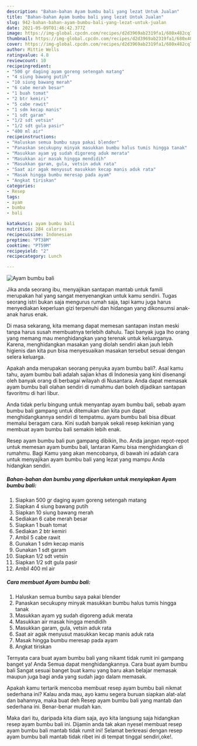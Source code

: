 ```yaml
---
description: "Bahan-bahan Ayam bumbu bali yang lezat Untuk Jualan"
title: "Bahan-bahan Ayam bumbu bali yang lezat Untuk Jualan"
slug: 942-bahan-bahan-ayam-bumbu-bali-yang-lezat-untuk-jualan
date: 2021-05-09T01:46:42.377Z
image: https://img-global.cpcdn.com/recipes/d2d3969ab2319fa1/680x482cq70/ayam-bumbu-bali-foto-resep-utama.jpg
thumbnail: https://img-global.cpcdn.com/recipes/d2d3969ab2319fa1/680x482cq70/ayam-bumbu-bali-foto-resep-utama.jpg
cover: https://img-global.cpcdn.com/recipes/d2d3969ab2319fa1/680x482cq70/ayam-bumbu-bali-foto-resep-utama.jpg
author: Mittie Wells
ratingvalue: 4.8
reviewcount: 10
recipeingredient:
- "500 gr daging ayam goreng setengah matang"
- "4 siung bawang putih"
- "10 siung bawang merah"
- "6 cabe merah besar"
- "1 buah tomat"
- "2 btr kemiri"
- "5 cabe rawit"
- "1 sdm kecap manis"
- "1 sdt garam"
- "1/2 sdt vetsin"
- "1/2 sdt gula pasir"
- "400 ml air"
recipeinstructions:
- "Haluskan semua bumbu saya pakai blender"
- "Panaskan secukupny minyak masukkan bumbu halus tumis hingga tanak"
- "Masukkan ayam yg sudah digoreng aduk merata"
- "Masukkan air masak hingga mendidih"
- "Masukkan garam, gula, vetsin aduk rata"
- "Saat air agak menyusut masukkan kecap manis aduk rata"
- "Masak hingga bumbu meresap pada ayam"
- "Angkat tiriskan"
categories:
- Resep
tags:
- ayam
- bumbu
- bali

katakunci: ayam bumbu bali 
nutrition: 284 calories
recipecuisine: Indonesian
preptime: "PT38M"
cooktime: "PT59M"
recipeyield: "2"
recipecategory: Lunch

---
```



![Ayam bumbu bali](https://img-global.cpcdn.com/recipes/d2d3969ab2319fa1/680x482cq70/ayam-bumbu-bali-foto-resep-utama.jpg)

Jika anda seorang ibu, menyajikan santapan mantab untuk famili merupakan hal yang sangat menyenangkan untuk kamu sendiri. Tugas seorang istri bukan saja mengurus rumah saja, tapi kamu juga harus menyediakan keperluan gizi terpenuhi dan hidangan yang dikonsumsi anak-anak harus enak.

Di masa  sekarang, kita memang dapat memesan santapan instan meski tanpa harus susah membuatnya terlebih dahulu. Tapi banyak juga lho orang yang memang mau menghidangkan yang terenak untuk keluarganya. Karena, menghidangkan masakan yang diolah sendiri akan jauh lebih higienis dan kita pun bisa menyesuaikan masakan tersebut sesuai dengan selera keluarga. 



Apakah anda merupakan seorang penyuka ayam bumbu bali?. Asal kamu tahu, ayam bumbu bali adalah sajian khas di Indonesia yang kini disenangi oleh banyak orang di berbagai wilayah di Nusantara. Anda dapat memasak ayam bumbu bali olahan sendiri di rumahmu dan boleh dijadikan santapan favoritmu di hari libur.

Anda tidak perlu bingung untuk menyantap ayam bumbu bali, sebab ayam bumbu bali gampang untuk ditemukan dan kita pun dapat menghidangkannya sendiri di tempatmu. ayam bumbu bali bisa dibuat memalui beragam cara. Kini sudah banyak sekali resep kekinian yang membuat ayam bumbu bali semakin lebih enak.

Resep ayam bumbu bali pun gampang dibikin, lho. Anda jangan repot-repot untuk memesan ayam bumbu bali, lantaran Kamu bisa menghidangkan di rumahmu. Bagi Kamu yang akan mencobanya, di bawah ini adalah cara untuk menyajikan ayam bumbu bali yang lezat yang mampu Anda hidangkan sendiri.

<!--inarticleads1-->

##### Bahan-bahan dan bumbu yang diperlukan untuk menyiapkan Ayam bumbu bali:

1. Siapkan 500 gr daging ayam goreng setengah matang
1. Siapkan 4 siung bawang putih
1. Siapkan 10 siung bawang merah
1. Sediakan 6 cabe merah besar
1. Siapkan 1 buah tomat
1. Sediakan 2 btr kemiri
1. Ambil 5 cabe rawit
1. Gunakan 1 sdm kecap manis
1. Gunakan 1 sdt garam
1. Siapkan 1/2 sdt vetsin
1. Siapkan 1/2 sdt gula pasir
1. Ambil 400 ml air




<!--inarticleads2-->

##### Cara membuat Ayam bumbu bali:

1. Haluskan semua bumbu saya pakai blender
1. Panaskan secukupny minyak masukkan bumbu halus tumis hingga tanak
1. Masukkan ayam yg sudah digoreng aduk merata
1. Masukkan air masak hingga mendidih
1. Masukkan garam, gula, vetsin aduk rata
1. Saat air agak menyusut masukkan kecap manis aduk rata
1. Masak hingga bumbu meresap pada ayam
1. Angkat tiriskan




Ternyata cara buat ayam bumbu bali yang nikamt tidak rumit ini gampang banget ya! Anda Semua dapat menghidangkannya. Cara buat ayam bumbu bali Sangat sesuai banget buat kamu yang baru akan belajar memasak maupun juga bagi anda yang sudah jago dalam memasak.

Apakah kamu tertarik mencoba membuat resep ayam bumbu bali nikmat sederhana ini? Kalau anda mau, ayo kamu segera buruan siapkan alat-alat dan bahannya, maka buat deh Resep ayam bumbu bali yang mantab dan sederhana ini. Benar-benar mudah kan. 

Maka dari itu, daripada kita diam saja, ayo kita langsung saja hidangkan resep ayam bumbu bali ini. Dijamin anda tak akan nyesel membuat resep ayam bumbu bali mantab tidak rumit ini! Selamat berkreasi dengan resep ayam bumbu bali mantab tidak ribet ini di tempat tinggal sendiri,oke!.

